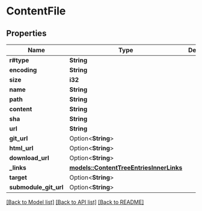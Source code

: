 # ContentFile

## Properties

Name | Type | Description | Notes
------------ | ------------- | ------------- | -------------
**r#type** | **String** |  | 
**encoding** | **String** |  | 
**size** | **i32** |  | 
**name** | **String** |  | 
**path** | **String** |  | 
**content** | **String** |  | 
**sha** | **String** |  | 
**url** | **String** |  | 
**git_url** | Option<**String**> |  | 
**html_url** | Option<**String**> |  | 
**download_url** | Option<**String**> |  | 
**_links** | [**models::ContentTreeEntriesInnerLinks**](content_tree_entries_inner__links.md) |  | 
**target** | Option<**String**> |  | [optional]
**submodule_git_url** | Option<**String**> |  | [optional]

[[Back to Model list]](../README.md#documentation-for-models) [[Back to API list]](../README.md#documentation-for-api-endpoints) [[Back to README]](../README.md)


